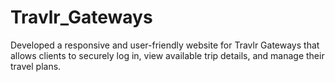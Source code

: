 # Travlr_Gateways
Developed a responsive and user-friendly website for Travlr Gateways that allows clients to securely log in, view available trip details, and manage their travel plans.
